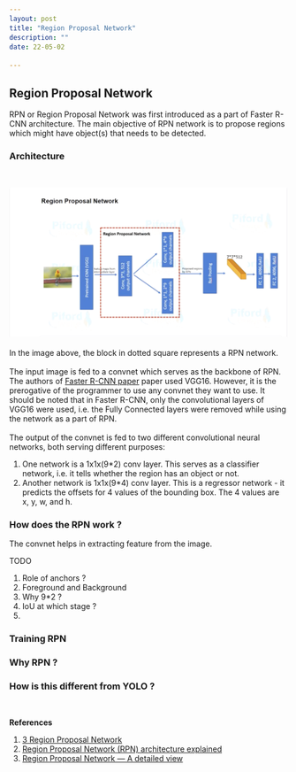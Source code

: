 ```yaml
---
layout: post
title: "Region Proposal Network"
description: ""
date: 22-05-02

---
```


## Region Proposal Network

RPN or Region Proposal Network was first introduced as a part of Faster R-CNN architecture. The main objective of RPN network is to propose regions which might have object(s) that needs to be detected.

### Architecture
<br>

![RPN Architecture](/assets/imgs/rpn_archi.png "Credits: Code With Aarohi") <br>
<br>
In the image above, the block in dotted square represents a RPN network.
<br> <br>
The input image is fed to a convnet which serves as the backbone of RPN. The authors of [Faster R-CNN paper](link) paper used VGG16. However, it is the prerogative of the programmer to use any convnet they want to use. It should be noted that in Faster R-CNN, only the convolutional layers of VGG16 were used, i.e. the Fully Connected layers were removed while using the network as a part of RPN. <br> <br>
The output of the convnet is fed to two different convolutional neural networks, both serving different purposes:

1. One network is a 1x1x(9*2) conv layer. This serves as a classifier network, i.e. it tells whether the region has an object or not.
2. Another network is 1x1x(9*4) conv layer. This is a regressor network - it predicts the offsets for 4 values of the bounding box. The 4 values are x, y, w, and h. 

### How does the RPN work ?
The convnet helps in extracting feature from the image.

TODO <br>
1. Role of anchors ? 
2. Foreground and Background
3. Why 9*2 ?
4. IoU at which stage ? 
5. 

### Training RPN


### Why RPN ?

### How is this different from YOLO ? 
<br>

**References**

1. [3 Region Proposal Network](https://www.youtube.com/watch?v=if1tzf1p0gA)
2. [Region Proposal Network (RPN) architecture explained](https://towardsmachinelearning.org/region-proposal-network/)
3. [Region Proposal Network — A detailed view](https://towardsdatascience.com/region-proposal-network-a-detailed-view-1305c7875853)